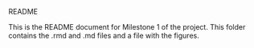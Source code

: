 README

This is the README document for Milestone 1 of the project. This folder contains the .rmd and .md files and a file with the figures.
